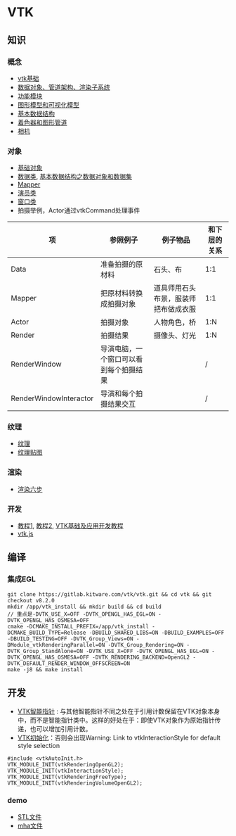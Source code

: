 # VTK
## 知识
### 概念
* [vtk基础](https://www.zhihu.com/column/c_1406939506679951360)
* [数据对象、管道架构、渲染子系统](https://blog.csdn.net/charce_you/article/details/93486241)
* [功能模块](https://blog.csdn.net/charce_you/article/details/93486758)
* [图形模型和可视化模型](https://blog.csdn.net/charce_you/article/details/91637379)
* [基本数据结构](https://blog.csdn.net/deepsprings/article/details/107942471)
* [着色器和图形管道](https://blog.csdn.net/charce_you/article/details/91345079)
* [相机](https://blog.csdn.net/charce_you/article/details/91315507)

### 对象
* [基础对象](https://blog.csdn.net/charce_you/article/details/93657792)
* [数据类](https://blog.csdn.net/charce_you/article/details/94427418), [基本数据结构之数据对象和数据集](https://blog.csdn.net/webzhuce/article/details/72615468)
* [Mapper](https://blog.csdn.net/charce_you/article/details/94627490)
* [演员类](https://blog.csdn.net/charce_you/article/details/94427411)
* [窗口类](https://blog.csdn.net/charce_you/article/details/93659023)
* 拍摄举例，Actor通过vtkCommand处理事件

| 项 | 参照例子 | 例子物品 | 和下层的关系 |
| - | - | - | - |
| Data | 准备拍摄的原材料 | 石头、布 | 1:1 |
| Mapper | 把原材料转换成拍摄对象 | 道具师用石头布景，服装师把布做成衣服 | 1:1 |
| Actor | 拍摄对象 | 人物角色，桥 | 1:N |
| Render | 拍摄结果 | 摄像头、灯光 | 1:N |
| RenderWindow | 导演电脑，一个窗口可以看到每个拍摄结果 |  | / |
| RenderWindowInteractor | 导演和每个拍摄结果交互 |  | / |

### 纹理
* [纹理](https://blog.csdn.net/charce_you/article/details/91635577)
* [纹理贴图](https://blog.csdn.net/charce_you/article/details/97948687)

### 渲染
* [渲染六步](https://zhuanlan.zhihu.com/p/375918788)

### 开发
* [教程1](https://blog.csdn.net/weixin_41755306/category_11615855.html), [教程2](https://blog.csdn.net/charce_you/category_9016041.html), [VTK基础及应用开发教程](https://blog.csdn.net/www_doling_net/article/details/8763686)
* [vtk.js](https://juejin.cn/post/6854573220121542670)

## 编译
### 集成EGL
```
git clone https://gitlab.kitware.com/vtk/vtk.git && cd vtk && git checkout v8.2.0
mkdir /app/vtk_install && mkdir build && cd build
// 重点是-DVTK_USE_X=OFF -DVTK_OPENGL_HAS_EGL=ON -DVTK_OPENGL_HAS_OSMESA=OFF
cmake -DCMAKE_INSTALL_PREFIX=/app/vtk_install -DCMAKE_BUILD_TYPE=Release -DBUILD_SHARED_LIBS=ON -DBUILD_EXAMPLES=OFF -DBUILD_TESTING=OFF -DVTK_Group_Views=ON -DModule_vtkRenderingParallel=ON -DVTK_Group_Rendering=ON -DVTK_Group_StandAlone=ON -DVTK_USE_X=OFF -DVTK_OPENGL_HAS_EGL=ON -DVTK_OPENGL_HAS_OSMESA=OFF -DVTK_RENDERING_BACKEND=OpenGL2 -DVTK_DEFAULT_RENDER_WINDOW_OFFSCREEN=ON
make -j8 && make install
```

## 开发
* [VTK智能指针](https://blog.csdn.net/WU9797/article/details/107854988) : 与其他智能指针不同之处在于引用计数保留在VTK对象本身中，而不是智能指针类中。这样的好处在于：即使VTK对象作为原始指针传递，也可以增加引用计数。
* [VTK初始化](https://blog.csdn.net/shenziheng1/article/details/54838394)：否则会出现Warning: Link to vtkInteractionStyle for default style selection
```
#include <vtkAutoInit.h>
VTK_MODULE_INIT(vtkRenderingOpenGL2);
VTK_MODULE_INIT(vtkInteractionStyle);
VTK_MODULE_INIT(vtkRenderingFreeType);
VTK_MODULE_INIT(vtkRenderingVolumeOpenGL2);
```

### demo
* [STL文件](https://server.php1.cn/detail/vtk_ShiZhan_-_Sh_e1895aa1.html)
* [mha文件](https://codeantenna.com/a/grbNCqaiyt)
